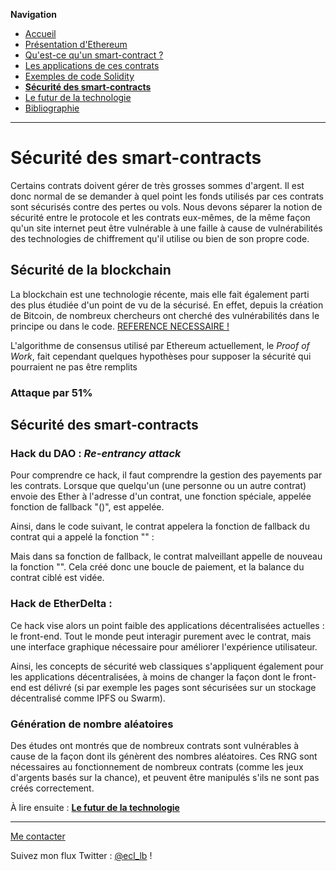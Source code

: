 **Navigation**
* [Accueil](index.html)
* [Présentation d'Ethereum](ethereum.html)
* [Qu'est-ce qu'un smart-contract ?](smartcontracts.html)
* [Les applications de ces contrats](applications.html)
* [Exemples de code Solidity](exemples.html)
* [**Sécurité des smart-contracts**](securite.html)
* [Le futur de la technologie](futur.html)
* [Bibliographie](bibliographie.html)

___
# Sécurité des smart-contracts

Certains contrats doivent gérer de très grosses sommes d'argent. Il est donc normal de se demander à quel point les
fonds utilisés par ces contrats sont sécurisés contre des pertes ou vols. Nous devons séparer la notion de sécurité
entre le protocole et les contrats eux-mêmes, de la même façon qu'un site internet peut être vulnérable à une faille
à cause de vulnérabilités des technologies de chiffrement qu'il utilise ou bien de son propre code.

## Sécurité de la blockchain

La blockchain est une technologie récente, mais elle fait également parti des plus étudiée d'un point de vu de la sécurisé.
En effet, depuis la création de Bitcoin, de nombreux chercheurs ont cherché des vulnérabilités dans le principe ou dans le code.
[REFERENCE NECESSAIRE !]()

L'algorithme de consensus utilisé par Ethereum actuellement, le _Proof of Work_, fait cependant quelques hypothèses pour supposer
la sécurité qui pourraient ne pas être remplits

### Attaque par 51%


## Sécurité des smart-contracts

### Hack du DAO : _Re-entrancy attack_

Pour comprendre ce hack, il faut comprendre la gestion des payements par les contrats. Lorsque que quelqu'un (une personne ou un autre contrat) envoie des Ether
à l'adresse d'un contrat, une fonction spéciale, appelée fonction de fallback "()", est appelée.

Ainsi, dans le code suivant, le contrat appelera la fonction de fallback du contrat qui a appelé la fonction "" : 


Mais dans sa fonction de fallback, le contrat malveillant appelle de nouveau la fonction "". Cela créé donc une boucle de paiement, et
la balance du contrat ciblé est vidée.


### Hack de EtherDelta : 

Ce hack vise alors un point faible des applications décentralisées actuelles : le front-end. Tout le monde peut interagir purement
avec le contrat, mais une interface graphique nécessaire pour améliorer l'expérience utilisateur.

Ainsi, les concepts de sécurité web classiques s'appliquent également pour les applications décentralisées, à moins de changer la façon dont le front-end est
délivré (si par exemple les pages sont sécurisées sur un stockage décentralisé comme IPFS ou Swarm).


### Génération de nombre aléatoires

Des études ont montrés que de nombreux contrats sont vulnérables à cause de la façon dont ils génèrent des nombres aléatoires. Ces RNG sont nécessaires au fonctionnement
de nombreux contrats (comme les jeux d'argents basés sur la chance), et peuvent être manipulés s'ils ne sont pas créés correctement.






À lire ensuite : [**Le futur de la technologie**](futur.html)

___
[Me contacter](mailto://leo.besancon@ecl14.ec-lyon.fr)

Suivez mon flux Twitter : [@ecl_lb](https://twitter.com/ecl_lb) !
